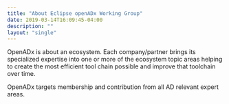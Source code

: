 ```yaml
---
title: "About Eclipse openADx Working Group"
date: 2019-03-14T16:09:45-04:00
description: ""
layout: "single"
---
```


OpenADx is about an ecosystem. Each company/partner brings its specialized expertise into one or more of the ecosystem topic areas helping to create the most efficient tool chain possible and improve that toolchain over time.

OpenADx targets membership and contribution from all AD relevant expert areas.